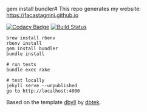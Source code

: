 gem install bundler# This repo generates my website: https://facastagnini.github.io

[![Codacy Badge](https://api.codacy.com/project/badge/Grade/f8f5a1ccb54c4f62a72875f2b36d524a)](https://www.codacy.com/app/facastagnini_2/facastagnini-github-io?utm_source=github.com&utm_medium=referral&utm_content=facastagnini/facastagnini.github.io&utm_campaign=badger)
[![Build Status](https://travis-ci.org/facastagnini/facastagnini.github.io.svg)](https://travis-ci.org/facastagnini/facastagnini.github.io)

```
brew install rbenv
rbenv install
gem install bundler
bundle install

# run tests
bundle exec rake

# test locally
jekyll serve --unpublished
go to http://localhost:4000
```

Based on the template [dbyll](https://github.com/dbtek/dbyll/) by [dbtek](https://github.com/dbtek/).
